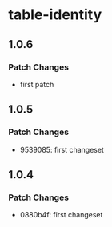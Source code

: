 # table-identity

## 1.0.6

### Patch Changes

- first patch

## 1.0.5

### Patch Changes

- 9539085: first changeset

## 1.0.4

### Patch Changes

- 0880b4f: first changeset
